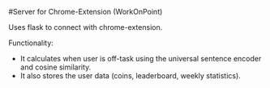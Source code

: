 #Server for Chrome-Extension (WorkOnPoint)

Uses flask to connect with chrome-extension.

Functionality:
- It calculates when user is off-task using the universal sentence encoder and cosine similarity.
- It also stores the user data (coins, leaderboard, weekly statistics). 
